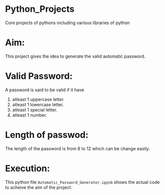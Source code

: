# Python_Projects
Core projects of pythons including various libraries of python
# Aim:
This project gives the idea to generate the valid automatic password.

# Valid Password:
A password is said to be valid if it have 
1. atleast 1 uppercase letter.
2. atleast 1 lowercase letter.
3. atleast 1 special letter.
4. atleast 1 number.

# Length of passwod:
The length of the password is from 8 to 12 which can be change easily.

# Execution:
This python file `Automatic_Password_Generator.ipynb` shows the actual code to acheive the aim of the project.

